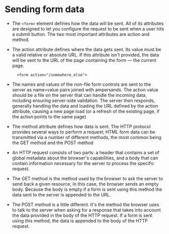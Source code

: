 # Sending form data

* The `<form>` element defines how the data will be sent. All of its attributes are designed to let you configure the request to be sent when a user hits a submit button. The two most important attributes are action and method.

* The action attribute defines where the data gets sent. Its value must be a valid relative or absolute URL. If this attribute isn't provided, the data will be sent to the URL of the page containing the form — the current page.

        <form action="/somewhere_else">

* The names and values of the non-file form controls are sent to the server as name=value pairs joined with ampersands. The action value should be a file on the server that can handle the incoming data, including ensuring server-side validation. The server then responds, generally handling the data and loading the URL defined by the action attribute, causing a new page load (or a refresh of the existing page, if the action points to the same page)

* The method attribute defines how data is sent. The HTTP protocol provides several ways to perform a request; HTML form data can be transmitted via a number of different methods, the most common being the GET method and the POST method

* An HTTP request consists of two parts: a header that contains a set of global metadata about the browser's capabilities, and a body that can contain information necessary for the server to process the specific request.

* The GET method is the method used by the browser to ask the server to send back a given resource, In this case, the browser sends an empty body. Because the body is empty if a form is sent using this method the data sent to the server is appended to the URL.

* The POST method is a little different. It's the method the browser uses to talk to the server when asking for a response that takes into account the data provided in the body of the HTTP request. If a form is sent using this method, the data is appended to the body of the HTTP request.